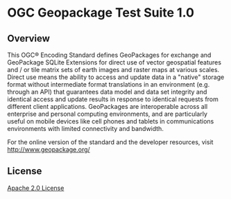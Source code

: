 # OGC Geopackage Test Suite 1.0

## Overview
This OGC® Encoding Standard defines GeoPackages for exchange and GeoPackage SQLite Extensions for
direct use of vector geospatial features and / or tile matrix sets of earth images and raster maps at 
various scales. Direct use means the ability to access and update data in a "native" storage format
without intermediate format translations in an environment (e.g. through an API) that guarantees data
model and data set integrity and identical access and update results in response to identical requests 
from different client applications. GeoPackages are interoperable across all enterprise and personal 
computing environments, and are particularly useful on mobile devices like cell phones and tablets in 
communications environments with limited connectivity and bandwidth.

For the online version of the standard and the developer resources, visit 
<a href="http://www.geopackage.org/">http://www.geopackage.org/</a>

## License

[Apache 2.0 License](LICENSE.md)

